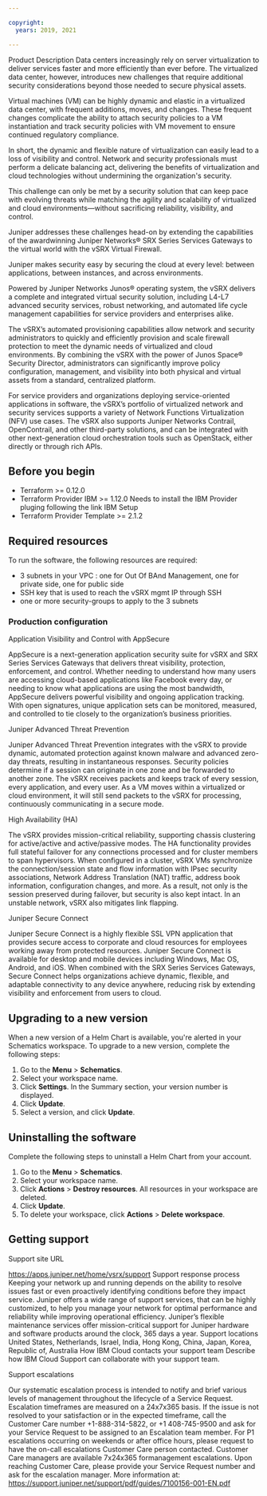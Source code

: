 ```yaml
---

copyright:
  years: 2019, 2021

---
```


<!-- Start with a short description that explains what the product is, why a customer would want to install and use it, etc. The following info is used here as an example. Be sure to update it accordingly. -->

Product Description
Data centers increasingly rely on server virtualization to deliver services faster and more efficiently than ever before. The virtualized data center, however, introduces new challenges that require additional security considerations beyond those needed to secure physical assets.

Virtual machines (VM) can be highly dynamic and elastic in a virtualized data center, with frequent additions, moves, and changes. These frequent changes complicate the ability to attach security policies to a VM instantiation and track security policies with VM movement to ensure continued regulatory compliance. 

In short, the dynamic and flexible nature of virtualization can easily lead to a loss of visibility and control.
Network and security professionals must perform a delicate balancing act, delivering the benefits of virtualization and cloud technologies without undermining the organization's security.

This challenge can only be met by a security solution that can keep pace with evolving threats while matching the agility and scalability of virtualized and cloud environments—without sacrificing reliability, visibility, and control.

Juniper addresses these challenges head-on by extending the capabilities of the awardwinning Juniper Networks® SRX Series Services Gateways to the virtual world with the vSRX Virtual Firewall. 

Juniper makes security easy by securing the cloud at every level: between applications, between instances, and across environments.

Powered by Juniper Networks Junos® operating system, the vSRX delivers a complete and integrated virtual security solution, including L4-L7 advanced security services, robust networking, and automated life cycle management capabilities for service providers and enterprises alike.

The vSRX’s automated provisioning capabilities allow network and security administrators to quickly and efficiently provision and scale firewall protection to meet the dynamic needs of virtualized and cloud environments. By combining the vSRX with the power of Junos Space® Security Director, administrators can significantly improve policy configuration, management, and visibility into both physical and virtual assets from a standard, centralized platform.

For service providers and organizations deploying service-oriented applications in software, the vSRX’s portfolio of virtualized network and security services supports a variety of Network Functions Virtualization (NFV) use cases. The vSRX also supports Juniper
Networks Contrail, OpenContrail, and other third-party solutions, and can be integrated with other next-generation cloud orchestration tools such as OpenStack, either directly or through rich APIs.

## Before you begin

<!-- List any prereqs including required permissions, capacity requirements, etc. The following info is used as an example. Update accordingly. -->

* Terraform >= 0.12.0
* Terraform Provider IBM >= 1.12.0 Needs to install the IBM Provider pluging following the link IBM Setup
* Terraform Provider Template >= 2.1.2


## Required resources

<!-- The following info is used here as an example. Be sure to update it accordingly. -->

To run the software, the following resources are required:
* 3 subnets in your VPC : one for Out Of BAnd Management, one for private side, one for public side
* SSH key that is used to reach the vSRX mgmt IP through SSH
* one or more security-groups to apply to the 3 subnets 

### Production configuration

<!-- Add additional H3 level headings as needed for sections that apply to use on IBM Cloud such as network policy, persistence, cluster topologies, etc.
### H3
### H3
-->

Application Visibility and Control with AppSecure

AppSecure is a next-generation application security suite for vSRX
and SRX Series Services Gateways that delivers threat visibility,
protection, enforcement, and control.
Whether needing to understand how many users are accessing
cloud-based applications like Facebook every day, or needing to
know what applications are using the most bandwidth, AppSecure
delivers powerful visibility and ongoing application tracking. With
open signatures, unique application sets can be monitored,
measured, and controlled to tie closely to the organization’s
business priorities.

Juniper Advanced Threat Prevention

Juniper Advanced Threat Prevention integrates with the vSRX to provide dynamic, automated protection against known malware and advanced zero-day threats, resulting in instantaneous responses.
Security policies determine if a session can originate in one zone and be forwarded to another zone. The vSRX receives packets and keeps track of every session, every application, and every user. As a VM moves within a virtualized or cloud environment, it will still send packets to the vSRX for processing, continuously communicating in a secure mode.


High Availability (HA)

The vSRX provides mission-critical reliability, supporting chassis clustering for active/active and active/passive modes. The HA functionality provides full stateful failover for any connections
processed and for cluster members to span hypervisors. When configured in a cluster, vSRX VMs synchronize the connection/session state and flow information with IPsec security associations,
Network Address Translation (NAT) traffic, address book information, configuration changes, and more. As a result, not only is the session preserved during failover, but security is also kept
intact. In an unstable network, vSRX also mitigates link flapping.


Juniper Secure Connect

Juniper Secure Connect is a highly flexible SSL VPN application that provides secure access to corporate and cloud resources for employees working away from protected resources.
Juniper Secure Connect is available for desktop and mobile devices including Windows, Mac OS, Android, and iOS. When combined with the SRX Series Services Gateways, Secure Connect helps organizations achieve dynamic, flexible, and adaptable connectivity to any device anywhere, reducing risk by extending visibility and enforcement from users to cloud.


## Upgrading to a new version

<!-- How can a user upgrade to a new version when it's available? The following info is used as an example. Update accordingly. -->

When a new version of a Helm Chart is available, you're alerted in your Schematics workspace. To upgrade to a new version, complete the following steps:

1. Go to the **Menu** > **Schematics**.
2. Select your workspace name. 
3. Click **Settings**. In the Summary section, your version number is displayed. 
4. Click **Update**.
5. Select a version, and click **Update**.

## Uninstalling the software

<!-- How can a user uninstall this product? The following info is used as an example. Update accordingly. -->

Complete the following steps to uninstall a Helm Chart from your account. 

1. Go to the **Menu** > **Schematics**.
2. Select your workspace name. 
3. Click **Actions** > **Destroy resources**. All resources in your workspace are deleted.
4. Click **Update**.
5. To delete your workspace, click **Actions** > **Delete workspace**.

## Getting support

<!-- Reuse the support information (contact info and availability) that your team provided on the Support tab in Partner Center exactly as is. The following is an example. -->

Support site URL

https://apps.juniper.net/home/vsrx/support
Support response process
Keeping your network up and running depends on the ability to resolve issues fast or even proactively identifying conditions before they impact service. Juniper offers a wide range of support services, that can be highly customized, to help you manage your network for optimal performance and reliability while improving operational efficiency. Juniper’s flexible maintenance services offer mission-critical support for Juniper hardware and software products around the clock, 365 days a year.
Support locations
United States, Netherlands, Israel, India, Hong Kong, China, Japan, Korea, Republic of, Australia
How IBM Cloud contacts your support team
Describe how IBM Cloud Support can collaborate with your support team.

Support escalations

Our systematic escalation process is intended to notify and brief various levels of management throughout the lifecycle of a Service Request. Escalation timeframes are measured on a 24x7x365 basis. If the issue is not resolved to your satisfaction or in the expected timeframe, call the Customer Care number +1-888-314-5822, or +1 408-745-9500 and ask for your Service Request to be assigned to an Escalation team member. For P1 escalations occurring on weekends or after office hours, please request to have the on-call escalations Customer Care person contacted. Customer Care managers are available 7x24x365 formanagement escalations. Upon reaching Customer Care, please provide your Service Request number and ask for the escalation manager. More information at: https://support.juniper.net/support/pdf/guides/7100156-001-EN.pdf
